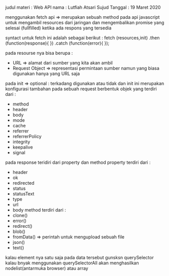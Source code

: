 judul materi : Web API
nama : Lutfiah Atsari Sujud
Tanggal : 19 Maret 2020


menggunakan fetch api =>
merupakan sebuah method pada api javascript untuk mengambil resources dari jaringan dan 
mengembalikan promise yang selesai (fullfilled) ketika ada respons yang tersedia

syntact untuk fetch ini adalah sebagai berikut :
fetch (resources,init)
.then (function(response){
})
.catch (function(error){
});


pada resourse nya bisa berupa :
- URL => alamat dari sumber yang kita akan ambil
- Request Object => representasi permintaan sumber
namun yang biasa digunakan hanya yang URL saja

pada init => optional : terkadang digunakan atau tidak
dan init ini merupakan konfigurasi tambahan pada sebuah request berbentuk objek yang terdiri dari :
- method
- header
- body
- mode
- cache
- referrer
- referrerPolicy
- integrity
- keepalive
- signal

pada response teridiri dari property dan method
property terdiri dari :
- header 
- ok
- redirected
- status
- statusText
- type
- url
- body 
method terdiri dari :
- clone()
- error()
- redirect()
- blob()
- fromData() => perintah untuk mengupload sebuah file
- json()
- text()

kalau element nya satu saja pada data tersebut gunsksn querySelector kalau bnyak
menggunakan querySelectorAll akan menghasilkan nodelist(antarmuka browser) atau array

